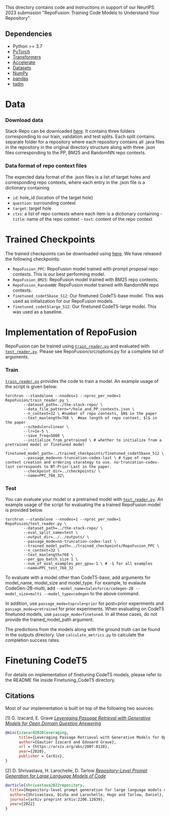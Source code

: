 This directory contains code and instructions in support of our NeurIPS 2023 submission "RepoFusion: Training Code Models to Understand Your Repository".

## Dependencies

- Python >= 3.7
- [PyTorch](http://pytorch.org/) 
- [Transformers](http://huggingface.co/transformers/)
- [Accelerate](https://huggingface.co/docs/accelerate/index)
- [Datasets](https://huggingface.co/docs/datasets/index)
- [NumPy](http://www.numpy.org/)
- [pandas](https://pandas.pydata.org/)
- [tqdm](https://tqdm.github.io/)

# Data

### Download data
Stack-Repo can be downloaded [here](https://huggingface.co/datasets/anonymousTheStackRepo/the-stack-repo). It contains three folders corresponding to our train, validation and test splits. Each split contains separate folder for a repository where each repository contains all .java files in the repository in the original directory structure along with three .json files corresponding to the PP, BM25 and RandomNN repo contexts.  


### Data format of repo context files
The expected data format of the .json files is a list of target holes and corresponding repo contexts, where each entry in the .json file is a dictionary containing
- `id`: hole_id (location of the target hole)
- `question`: surrounding context
- `target`: target hole
- `ctxs`: a list of repo contexts where each item is a dictionary containing
        - `title`: name of the repo context
        - `text`: content of the repo context

# Trained Checkpoints
The trained checkpoints can be downloaded using [here](https://huggingface.co/anonymousTheStackRepo/trained_checkpoints). We have released the following checkpoints:
- `RepoFusion_PPC`: RepoFusion model trained with prompt proposal repo contexts. This is our best performing model.
- `RepoFusion_BM25`: RepoFusion model trained with BM25 repo contexts.
- `RepoFusion_RandomNN`: RepoFusion model trained with RandomNN repo contexts.
- `finetuned_codet5base_512`: Our finetuned CodeT5-base model. This was used as initialization for our RepoFusion models.
- `finetuned_codet5large_512`: Our finetuned CodeT5-large model. This was used as a baseline.

# Implementation of RepoFusion 

RepoFusion can be trained using [`train_reader.py`](train_reader.py) and evaluated with [`test_reader.py`](test_reader.py). Please see RepoFusion/src/options.py for a complete list of arguments.

### Train

[`train_reader.py`](train_reader.py) provides the code to train a model. An example usage of the script is given below:

```shell
torchrun --standalone --nnodes=1 --nproc_per_node=1 RepoFusion/train_reader.py \
        --dataset_path=../the-stack-repo/ \
        --data_file_pattern=*/hole_and_PP_contexts.json \
        --n_context=32 \ #number of repo contexts, $N$ in the paper
        --text_maxlength=768 \  #max length of repo context, $l$ in the paper
        --scheduler=linear \
        --lr=1e-5 \
        --save_freq=5000 \
        --initialize_from_pretrained \ # whether to initialize from a pretrained model or finetuned model
        --finetuned_model_path=../trained_checkpoints/finetuned_codet5base_512 \
        --passage_mode=no-truncation-codex-last \ # type of repo context creation and ordering starategy to use. no-truncation-codex-last corresponds to NT-Prior-Last in the paper.
        --checkpoint_dir=../checkpoints/ \
        --name=PPC_768_32\
```

### Test

You can evaluate your model or a pretrained model with [`test_reader.py`](test_reader.py). An example usage of the script for evaluating the a trained RepoFusion model is provided below.

```shell
torchrun --standalone --nnodes=1 --nproc_per_node=1 RepoFusion/test_reader.py \
        --dataset_path=../the-stack-repo/ \
        --eval_split_name=test \
        --output_dir=../../outputs/ \
        --passage_mode=no-truncation-codex-last \
        --trained_model_path=../trained_checkpoints/RepoFusion_PPC \
        --n_context=32 \
        --text_maxlength=768 \
        --per_gpu_batch_size 1 \
        --num_of_eval_examples_per_gpu=-1 \ # -1 for all examples
        --name=PPC_test_768_32 
```
To evaluate with a model other than CodeT5-base, add arguments for model_name, model_size and model_type. For example, to evalaute CodeGen-2B-multi, add `--model_name=Salesforce/codegen-2B --model_size=multi --model_type=codegen` to the above command.

In addition, use `passage_mode=toprule+prior` for post+prior experiments and `passage_mode=pretrained` for prior experiments.
When evaluating on CodeT5 finetuned models, use `passage_mode=finetuned`. In all these cases, do not provide the trained_model_path argument. 

The predictions from the models along with the ground truth can be found in the outputs directory. Use `calculate_metrics.py` to calculate the completion success rates.

# Finetuning CodeT5

For details on implementation of finetuning CodeT5 models, please refer to the README file inside Finetuning_CodeT5 directory.

## Citations

Most of our implementation is built on top of the following two sources:

[1] G. Izacard, E. Grave [*Leveraging Passage Retrieval with Generative Models for Open Domain Question Answering*](https://arxiv.org/abs/2007.01282)

```bibtex
@misc{izacard2020leveraging,
      title={Leveraging Passage Retrieval with Generative Models for Open Domain Question Answering},
      author={Gautier Izacard and Edouard Grave},
      url = {https://arxiv.org/abs/2007.0128},
      year={2020},
      publisher = {arXiv},
}
```

[2] D. Shrivastava, H. Larochelle, D. Tarlow [*Repository-Level Prompt Generation for Large Language Models of Code*](https://arxiv.org/abs/2206.12839)

```bibtex
@article{shrivastava2022repository,
  title={Repository-level prompt generation for large language models of code},
  author={Shrivastava, Disha and Larochelle, Hugo and Tarlow, Daniel},
  journal={arXiv preprint arXiv:2206.12839},
  year={2022}
}
```
